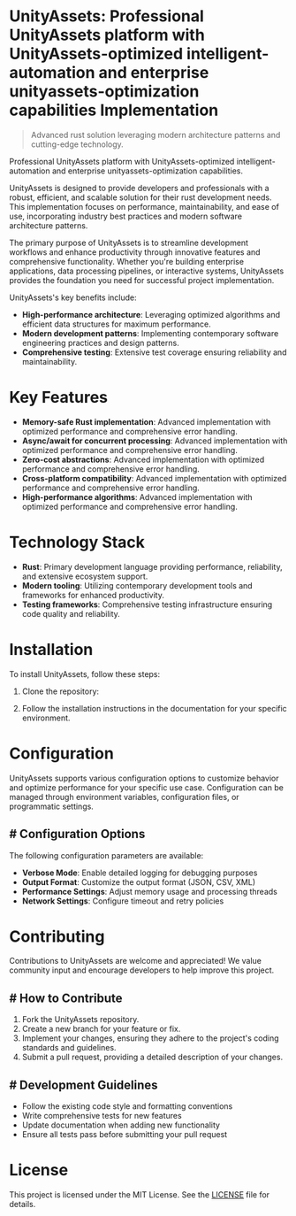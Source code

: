 <!-- fallback_UnityAssets_20250807010430_67370 -->

# UnityAssets: Professional UnityAssets platform with UnityAssets-optimized intelligent-automation and enterprise unityassets-optimization capabilities Implementation
> Advanced rust solution leveraging modern architecture patterns and cutting-edge technology.

Professional UnityAssets platform with UnityAssets-optimized intelligent-automation and enterprise unityassets-optimization capabilities.

UnityAssets is designed to provide developers and professionals with a robust, efficient, and scalable solution for their rust development needs. This implementation focuses on performance, maintainability, and ease of use, incorporating industry best practices and modern software architecture patterns.

The primary purpose of UnityAssets is to streamline development workflows and enhance productivity through innovative features and comprehensive functionality. Whether you're building enterprise applications, data processing pipelines, or interactive systems, UnityAssets provides the foundation you need for successful project implementation.

UnityAssets's key benefits include:

* **High-performance architecture**: Leveraging optimized algorithms and efficient data structures for maximum performance.
* **Modern development patterns**: Implementing contemporary software engineering practices and design patterns.
* **Comprehensive testing**: Extensive test coverage ensuring reliability and maintainability.

# Key Features

* **Memory-safe Rust implementation**: Advanced implementation with optimized performance and comprehensive error handling.
* **Async/await for concurrent processing**: Advanced implementation with optimized performance and comprehensive error handling.
* **Zero-cost abstractions**: Advanced implementation with optimized performance and comprehensive error handling.
* **Cross-platform compatibility**: Advanced implementation with optimized performance and comprehensive error handling.
* **High-performance algorithms**: Advanced implementation with optimized performance and comprehensive error handling.

# Technology Stack

* **Rust**: Primary development language providing performance, reliability, and extensive ecosystem support.
* **Modern tooling**: Utilizing contemporary development tools and frameworks for enhanced productivity.
* **Testing frameworks**: Comprehensive testing infrastructure ensuring code quality and reliability.

# Installation

To install UnityAssets, follow these steps:

1. Clone the repository:


2. Follow the installation instructions in the documentation for your specific environment.

# Configuration

UnityAssets supports various configuration options to customize behavior and optimize performance for your specific use case. Configuration can be managed through environment variables, configuration files, or programmatic settings.

## # Configuration Options

The following configuration parameters are available:

* **Verbose Mode**: Enable detailed logging for debugging purposes
* **Output Format**: Customize the output format (JSON, CSV, XML)
* **Performance Settings**: Adjust memory usage and processing threads
* **Network Settings**: Configure timeout and retry policies

# Contributing

Contributions to UnityAssets are welcome and appreciated! We value community input and encourage developers to help improve this project.

## # How to Contribute

1. Fork the UnityAssets repository.
2. Create a new branch for your feature or fix.
3. Implement your changes, ensuring they adhere to the project's coding standards and guidelines.
4. Submit a pull request, providing a detailed description of your changes.

## # Development Guidelines

* Follow the existing code style and formatting conventions
* Write comprehensive tests for new features
* Update documentation when adding new functionality
* Ensure all tests pass before submitting your pull request

# License

This project is licensed under the MIT License. See the [LICENSE](https://github.com/sandibrrm/UnityAssets/blob/main/LICENSE) file for details.
